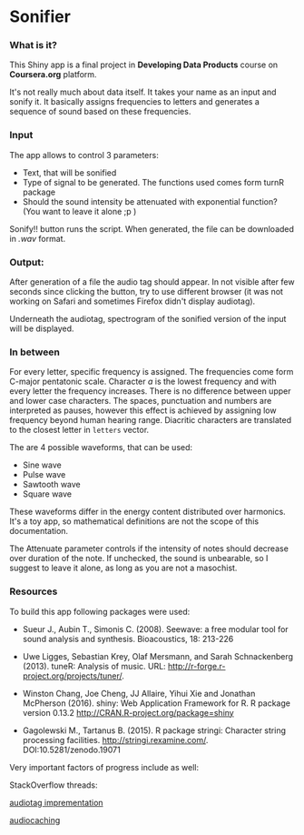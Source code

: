 # Sonifier


### What is it?

This Shiny app is a final project in **Developing Data Products** course on
**Coursera.org** platform. 

It's not really much about data itself. It takes your name as an input and
sonify it. It basically assigns frequencies to letters and generates a sequence
of sound based on these frequencies. 

### Input

The app allows to control 3 parameters:
* Text, that will be sonified
* Type of signal to be generated. The functions used comes form turnR package
* Should the sound intensity be attenuated with exponential function? (You want to
leave it alone ;p )

Sonify!! button runs the script. When generated, the file can be downloaded in 
*.wav* format. 

### Output:

After generation of a file the audio tag should appear. In not visible after few
seconds since clicking the button, try to use different browser 
(it was not working on Safari and sometimes Firefox didn't display audiotag).

Underneath the audiotag, spectrogram of the sonified version of the input will be
displayed.

### In between

For every letter, specific frequency is assigned. The frequencies come
form C-major pentatonic scale. Character *a* is the lowest frequency and with
every letter the frequency increases. There is no difference between upper and lower
case characters. The spaces, punctuation and numbers are interpreted as pauses, however
this effect is achieved by assigning low frequency beyond human hearing range.
Diacritic characters are translated to the closest letter in `letters` vector.

The are 4 possible waveforms, that can be used:
* Sine wave
* Pulse wave
* Sawtooth wave
* Square wave

These waveforms differ in the energy content distributed over harmonics. 
It's a toy app, so mathematical definitions are not the scope of this documentation.

The Attenuate parameter controls if the intensity of notes should decrease over
duration of the note. If unchecked, the sound is unbearable, so I suggest to leave
it alone, as long as you are not a masochist.


### Resources

To build this app following packages were used:
* Sueur J., Aubin T., Simonis C. (2008). Seewave: a free modular tool for sound analysis and synthesis. Bioacoustics, 18: 213-226
* Uwe Ligges, Sebastian Krey, Olaf Mersmann, and Sarah Schnackenberg (2013). tuneR: Analysis of  music. URL: http://r-forge.r-project.org/projects/tuner/.
  
* Winston Chang, Joe Cheng, JJ Allaire, Yihui Xie and Jonathan McPherson (2016). shiny: Web Application Framework for R. R package version 0.13.2 http://CRAN.R-project.org/package=shiny
  
* Gagolewski M., Tartanus B. (2015). R package stringi: Character string processing facilities. http://stringi.rexamine.com/. DOI:10.5281/zenodo.19071
  
Very important factors of progress include as well:
  
  StackOverflow threads:
  
[audiotag imprementation](http://stackoverflow.com/questions/36205419/r-shiny-audio-playback)

[audiocaching](http://stackoverflow.com/questions/36208785/html-or-r-shiny-audio-caching)